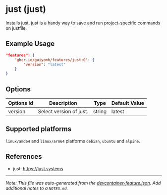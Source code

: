 
# just (just)

Installs just, just is a handy way to save and run project-specific commands on justfile.

## Example Usage

```json
"features": {
    "ghcr.io/guiyomh/features/just:0": {
        "version": "latest"
    }
}
```

## Options

| Options Id | Description | Type | Default Value |
|-----|-----|-----|-----|
| version | Select version of just. | string | latest |

<!-- markdownlint-disable MD041 -->

## Supported platforms

`linux/amd64` and `linux/arm64` platforms `debian`, `ubuntu` and `alpine`.

## References

- just: <https://just.systems>


---

_Note: This file was auto-generated from the [devcontainer-feature.json](https://github.com/guiyomh/features/blob/main/src/just/devcontainer-feature.json).  Add additional notes to a `NOTES.md`._
